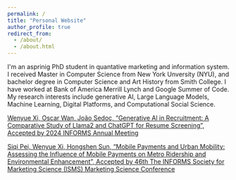 ```yaml
---
permalink: /
title: "Personal Website"
author_profile: true
redirect_from: 
  - /about/
  - /about.html
---
```

I'm an asprinig PhD student in quantative marketing and information system. I received Master in Computer Science from New York Unversity (NYU), and bachelor degree in Computer Science and Art History from Smith College. I have worked at Bank of America Merrill Lynch and Google Summer of Code. My research interests include generative AI, Large Language Models, Machine Learning, Digital Platforms, and Computational Social Science.  

<p><a href="abstract1.html">Wenyue Xi, Oscar Wan, João Sedoc, “Generative Al in Recruitment: A Comparative Study of Llama2 and ChatGPT for Resume Screening”, Accepted by 2024 INFORMS Annual Meeting</a></p>
 

<p><a href="abstract2.html">Siqi Pei, Wenyue Xi, Hongshen Sun, “Mobile Payments and Urban Mobility: Assessing the Influence of Mobile Payments on Metro Ridership and Environmental Enhancement”, Accepted by 46th The INFORMS Society for Marketing Science (ISMS) Marketing Science Conference</a></p>

